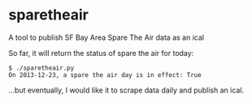 sparetheair
===========

A tool to publish SF Bay Area Spare The Air data as an ical

So far, it will return the status of spare the air for today:
```
$ ./sparetheair.py
On 2013-12-23, a spare the air day is in effect: True
```

...but eventually, I would like it to scrape data daily and publish an ical.